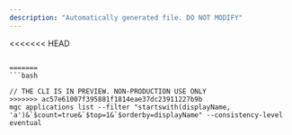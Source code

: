 ```yaml
---
description: "Automatically generated file. DO NOT MODIFY"
---
```


<<<<<<< HEAD
```cli

=======
```bash

// THE CLI IS IN PREVIEW. NON-PRODUCTION USE ONLY
>>>>>>> ac57e61007f395881f1814eae37dc23911227b9b
mgc applications list --filter "startswith(displayName, 'a')&`$count=true&`$top=1&`$orderby=displayName" --consistency-level eventual

```